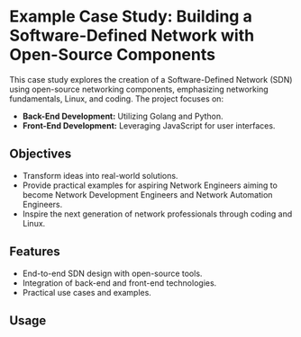 # Example Case Study: Building a Software-Defined Network with Open-Source Components

This case study explores the creation of a Software-Defined Network (SDN) using open-source networking components, emphasizing networking fundamentals, Linux, and coding. The project focuses on:

- **Back-End Development:** Utilizing Golang and Python.
- **Front-End Development:** Leveraging JavaScript for user interfaces.

## Objectives

- Transform ideas into real-world solutions.
- Provide practical examples for aspiring Network Engineers aiming to become Network Development Engineers and Network Automation Engineers.
- Inspire the next generation of network professionals through coding and Linux.

## Features

- End-to-end SDN design with open-source tools.
- Integration of back-end and front-end technologies.
- Practical use cases and examples.

## Usage
